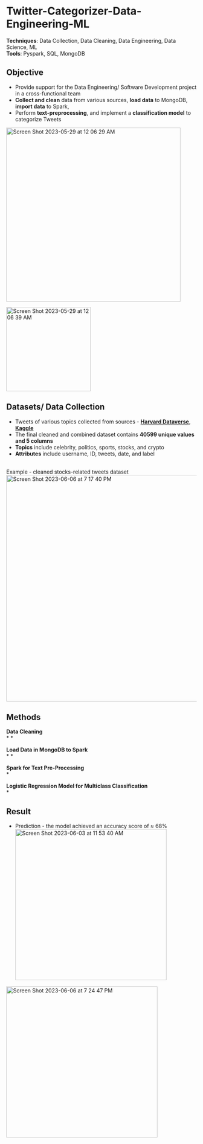 # Twitter-Categorizer-Data-Engineering-ML
**Techniques**: Data Collection, Data Cleaning, Data Engineering, Data Science, ML <br/>
**Tools**: Pyspark, SQL, MongoDB

## Objective
* Provide support for the Data Engineering/ Software Development project in a cross-functional team <br/> 
* **Collect and clean** data from various sources, **load data** to MongoDB, **import data** to Spark,<br/> 
* Perform **text-preprocessing**, and implement a **classification model** to categorize Tweets <br/>

<img width="461" alt="Screen Shot 2023-05-29 at 12 06 29 AM" src="https://github.com/SeungPang11/Twitter-Categorizer-Data-Engineering-ML/assets/67944800/83d201b3-5c1e-48a0-bd84-1e7c1fa2acad"> <br/>

<img width="223" alt="Screen Shot 2023-05-29 at 12 06 39 AM" src="https://github.com/SeungPang11/Twitter-Categorizer-Data-Engineering-ML/assets/67944800/c3387c70-f853-4d32-86ff-1405a6c3696d"> <br/>

## Datasets/ Data Collection
* Tweets of various topics collected from sources -  **[Harvard Dataverse](https://library.harvard.edu/services-tools/harvard-dataverse)**, **[Kaggle](https://www.kaggle.com/)**<br />
* The final cleaned and combined dataset contains **40599 unique values and 5 columns** 
* **Topics** include celebrity, politics, sports, stocks, and crypto 
* **Attributes** include username, ID, tweets, date, and label <br /> 
<br /> 
Example - cleaned stocks-related tweets dataset <br />
<img width="600" alt="Screen Shot 2023-06-06 at 7 17 40 PM" src="https://github.com/SeungPang11/Twitter-Categorizer-Data-Engineering-ML/assets/67944800/c7876b23-acff-45c3-9063-4b4ac59c94c5">


## Methods
____**Data Cleaning**____<br />
* 
*

____**Load Data in MongoDB to Spark**____<br />
* 
* 

____**Spark for Text Pre-Processing**____<br />
* 

____**Logistic Regression Model for Multiclass Classification**____<br />
* 



## Result <br/>
* Prediction - the model achieved an accuracy score of ≈ 68% <br />
<img width="400" alt="Screen Shot 2023-06-03 at 11 53 40 AM" src="https://github.com/SeungPang11/Twitter-Categorizer-Data-Engineering-ML/assets/67944800/4d5c6e14-7481-4ea4-8c9d-c9be40823cef"> <br />

<img width="400" alt="Screen Shot 2023-06-06 at 7 24 47 PM" src="https://github.com/SeungPang11/Twitter-Categorizer-Data-Engineering-ML/assets/67944800/6a36a281-7422-4d87-bff4-6d723c621d31"> <br />



